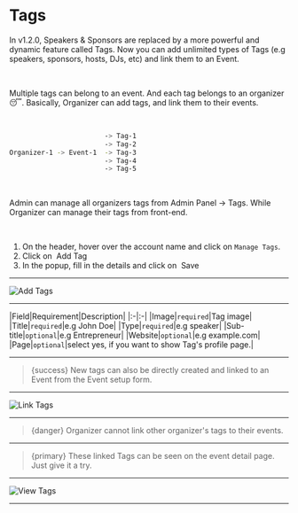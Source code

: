 # Tags

In v1.2.0, Speakers & Sponsors are replaced by a more powerful and dynamic feature called Tags. Now you can add unlimited types of Tags (e.g speakers, sponsors, hosts, DJs, etc) and link them to an Event.

<br>

Multiple tags can belong to an event. And each tag belongs to an organizer 😴. Basically, Organizer can add tags, and link them to their events.  

<br>

```bash
                        -> Tag-1
                        -> Tag-2
Organizer-1 -> Event-1  -> Tag-3
                        -> Tag-4
                        -> Tag-5
```

<br>

Admin can manage all organizers tags from Admin Panel -> Tags. While Organizer can manage their tags from front-end.

<br>

1. On the header, hover over the account name and click on `Manage Tags`.
2. Click on &nbsp;<larecipe-button type="danger" size="sm" rounded>Add Tag</larecipe-button>
3. In the popup, fill in the details and click on &nbsp;<larecipe-button type="danger" size="sm" rounded>Save</larecipe-button>

---

![Add Tags](/images/add-tag.webp "Add Tags")

---

|Field|Requirement|Description|
|:-|:-|
|Image|`required`|Tag image|
|Title|`required`|e.g John Doe|
|Type|`required`|e.g speaker|
|Sub-title|`optional`|e.g Entrepreneur|
|Website|`optional`|e.g example.com|
|Page|`optional`|select yes, if you want to show Tag's profile page.|

---

>{success} New tags can also be directly created and linked to an Event from the Event setup form.

---

![Link Tags](/images/link-tags.webp "Link Tags")

---

>{danger} Organizer cannot link other organizer's tags to their events.

---

>{primary} These linked Tags can be seen on the event detail page. Just give it a try.

---

![View Tags](/images/view-tags.webp "View Tags")

---